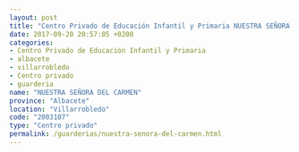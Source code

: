 ```yaml
---
layout: post
title: "Centro Privado de Educación Infantil y Primaria NUESTRA SEÑORA DEL CARMEN"
date: 2017-09-20 20:57:05 +0200
categories:
- Centro Privado de Educación Infantil y Primaria
- albacete
- villarrobledo
- Centro privado
- guarderia
name: "NUESTRA SEÑORA DEL CARMEN"
province: "Albacete"
location: "Villarrobledo"
code: "2003107"
type: "Centro privado"
permalink: /guarderias/nuestra-senora-del-carmen.html
---
```

